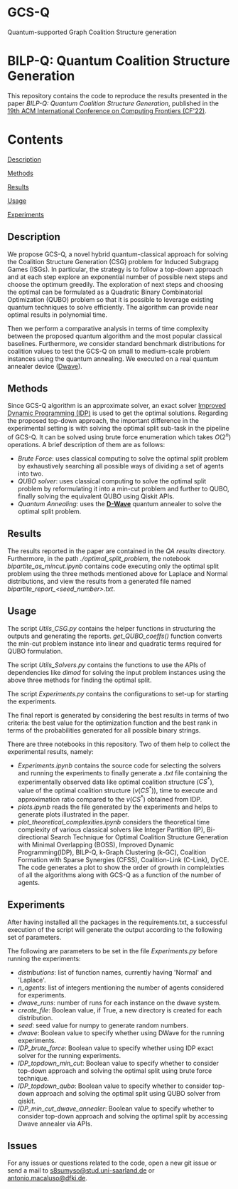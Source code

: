 # GCS-Q
Quantum-supported Graph Coalition Structure generation


# BILP-Q: Quantum Coalition Structure Generation
This repository contains the code to reproduce the results presented in the paper *BILP-Q: 
Quantum Coalition Structure Generation*, published in the 
[19th ACM International Conference on Computing Frontiers (CF'22)](https://www.computingfrontiers.org/2022/index.html).

# Contents
[Description](#desc)

[Methods](#methods)

[Results](#results)

[Usage](#use)

[Experiments](#experiments)


<a name="desc"></a>
## Description

We propose GCS-Q, a novel hybrid quantum-classical approach for solving the Coalition Structure Generation (CSG) problem for Induced Subgrapg Games (ISGs). In particular, the strategy is to follow a top-down approach and at each step explore an exponential number of possible next steps and choose the optimum greedily. The exploration of next steps and choosing the optimal can be formulated as a Quadratic Binary Combinatorial Optimization (QUBO) problem so that it is possible to leverage existing quantum techniques to solve efficiently. The algorithm can provide near optimal results in polynomial time.

Then we perform a comparative analysis in terms of time complexity between the proposed quantum algorithm and the most popular classical baselines. Furthermore, we consider standard benchmark distributions for coalition values to test the GCS-Q on small to medium-scale
problem instances using the quantum annealing. We executed on a real quantum annealer device ([Dwave](https://www.dwavesys.com/)).


<a name="methods"></a>
## Methods
<!-- The code is organized in different scripts in this repo to run the experiments. These scripts uses three main approaches in fetching the solution of the input CSG problem instance. -->
Since GCS-Q algorithm is an approximate solver, an exact solver [Improved Dynamic Programming (IDP)](https://www.researchgate.net/publication/221454478_An_improved_dynamic_programming_algorithm_for_coalition_structure_generation) is used to get the optimal solutions.
Regarding the proposed top-down approach, the important difference in the experimental setting is with solving the optimal split sub-task in the pipeline of GCS-Q. It can be solved using brute force enumeration which takes $O(2^n)$ operations.
A brief description of them are as follows:
- *Brute Force*: uses classical computing to solve the optimal split problem by exhaustively searching all possible ways of dividing a set of agents into two.
- *QUBO solver*: uses classical computing to solve the optimal split problem by reformulating it into a min-cut problem and further to QUBO, finally solving the equivalent QUBO using Qiskit APIs.
- *Quantum Annealing*: uses the [**D-Wave**](https://www.dwavesys.com/) quantum annealer to solve the optimal split problem.

<a name="results"></a>
## Results

The results reported in the paper are contained in the _QA results_ directory.
Furthermore, in the path _./optimal_split_problem_, the notebook _bipartite_as_mincut.ipynb_ contains code executing only the optimal split problem using the three methods mentioned above for Laplace and Normal distributions, and view the results from a generated file named _bipartite_report\_<seed_number>.txt_.


<a name="use"></a>
## Usage

The script *Utils_CSG.py* contains the helper functions in structuring the outputs 
and generating the reports. 
*get_QUBO_coeffs()* function converts the min-cut problem instance into linear and quadratic terms required for QUBO formulation.

The script *Utils_Solvers.py* contains the functions to use the APIs of dependencies like *dimod* for solving the input problem instances using the above three methods for finding the optimal split.

The script  *Experiments.py* contains the configurations to set-up for starting the experiments.

The final report is generated by considering the best results in terms of two criteria: the best value for the optimization function and the best rank in terms of the probabilities generated for all possible binary strings.

There are three notebooks in this repository.
Two of them help to collect the experimental results, namely:
 - *Experiments.ipynb* contains the source code for selecting the solvers and running the experiments to finally generate a _.txt_ file containing the experimentally observed data like optimal coalition structure ($CS^*$), value of the optimal coalition structure ($v(CS^*)$), time to execute and approximation ratio compared to the $v(CS^*)$ obtained from IDP.
  - *plots.ipynb* reads the file generated by the experiments and helps to generate plots illustrated in the paper.
 - *plot_theoretical_complexities.ipynb* considers the theoretical time complexity of various classical solvers like Integer Partition (IP), Bi-directional Search Technique for Optimal Coalition Structure Generation with Minimal Overlapping (BOSS), Improved Dynamic Programming(IDP), BILP-Q, k-Graph Clustering (k-GC), Coalition Formation with Sparse Synergies (CFSS), Coalition-Link (C-Link), DyCE.
 The code generates a plot to show the order of growth in compleixties of all the algorithms along with GCS-Q as a function of the number of agents. 


## Experiments

After having installed all the packages in the requirements.txt, 
a successful execution of the script will generate the output according to the following
set of parameters.

The following are parameters to be set in the file *Experiments.py* before running 
the experiments:
 - *distributions*: list of function names, currently having 'Normal' and 'Laplace'.
 - *n_agents*: list of integers mentioning the number of agents considered for experiments.
 - *dwave_runs*: number of runs for each instance on the dwave system.
 - *create_file*: Boolean value, if True, a new directory is created for each distribution.
 - *seed*: seed value for numpy to generate random numbers.
 - *dwave*: Boolean value to specify  whether using DWave for the running experiments.
 - *IDP_brute_force*: Boolean value to specify whether using IDP exact solver for the running experiments.
 - *IDP_topdown_min_cut*: Boolean value to specify whether to consider top-down approach and solving the optimal split using brute force technique.
 - *IDP_topdown_qubo*: Boolean value to specify whether to consider top-down approach and solving the optimal split using QUBO solver from qiskit.
 - *IDP_min_cut_dwave_annealer*: Boolean value to specify whether to consider top-down approach and solving the optimal split by accessing Dwave annealer via APIs.


## Issues

For any issues or questions related to the code, open a new git issue or send a mail to
[s8sumyso@stud.uni-saarland.de](s8sumyso@stud.uni-saarland.de) or 
[antonio.macaluso@dfki.de](antonio.macaluso@dfki.de).

